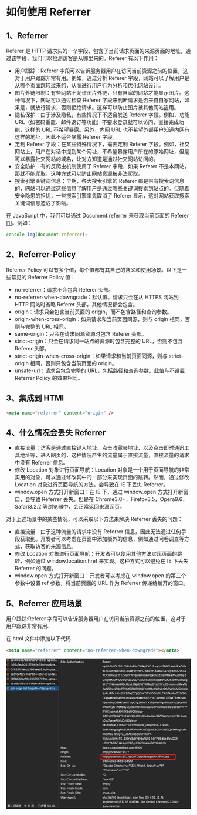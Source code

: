 # 如何使用 Referrer

## 1、Referrer

Referer 是 HTTP 请求头的一个字段，包含了当前请求页面的来源页面的地址，通过该字段，我们可以检测访客是从哪里来的。Referer 有以下作用：

- 用户跟踪：Referer 字段可以告诉服务器用户在访问当前资源之前的位置，这对于用户跟踪非常有用。例如，通过分析 Referer 字段，网站可以了解用户是从哪个页面跳转过来的，从而进行用户行为分析和优化网站设计。
- 图片外链限制：有些网站不允许图片外链，只有自家的网站才能显示图片。这种情况下，网站可以通过检查 Referer 字段来判断请求是否来自自家网站，如果是，就放行请求，否则拒绝请求。这样可以防止图片被其他网站盗用。
- 隐私保护：由于涉及隐私，有些情况下不适合发送 Referer 字段。例如，功能 URL（如密码重置、邮件退订等功能）不要求登录就可以访问，直接完成功能，这样的 URL 不希望暴露。另外，内网 URL 也不希望外部用户知道内网有这样的地址，因此不适合暴露 Referer 字段。
- 定制 Referer 字段：在某些特殊情况下，需要定制 Referer 字段。例如，社交网站上，用户在对话中提到某个网址，不希望暴露用户所在的原始网址，但是可以暴露社交网站的域名，让对方知道是通过社交网站访问的。
- 安全防护：有的反爬虫机制使用了 Referer 字段，如果 Referer 不是本网站，那就不能爬取。这种方式可以防止网站资源被非法爬取。
- 搜索引擎关键词信息：早期，各大搜索引擎的 Referer 都是带有搜索词信息的，网站可以通过这些信息了解用户是通过哪些关键词搜索到站点的。但随着安全隐患的担忧，一些搜索引擎率先取消了 Referer 显示，这对网站获取搜索关键词信息造成了影响。

在 JavaScript 中，我们可以通过 Document.referrer 来获取当前页面的 Referer [[1]](https://developer.mozilla.org/zh-CN/docs/Web/API/Document/referrer)。例如：

```javascript
console.log(document.referrer);
```

## 2、Referrer-Policy

Referrer Policy 可以有多个值，每个值都有其自己的含义和使用场景。以下是一些常见的 Referrer Policy 值：[](https://developer.mozilla.org/zh-CN/docs/Web/HTTP/Headers/Referrer-Policy)

- no-referrer：请求不会包含 Referer 头部。
- no-referrer-when-downgrade：默认值。请求只会在从 HTTPS 网站到 HTTP 网站时省略 Referer 头部，其他情况都会包含。
- origin：请求只会包含当前页面的 origin，而不包含路径和查询参数。
- origin-when-cross-origin：如果请求和当前页面同源，则与 origin 相同，否则与完整的 URL 相同。
- same-origin：只会在请求同源资源时包含 Referer 头部。
- strict-origin：只会在请求同一站点的资源时包含完整的 URL，否则不包含 Referer 头部。
- strict-origin-when-cross-origin：如果请求和当前页面同源，则与 strict-origin 相同，否则只包含当前页面的 origin。
- unsafe-url：请求会包含完整的 URL，包括路径和查询参数。此值与不设置 Referrer Policy 的效果相同。

## 3、集成到 HTMl

```html
<meta name="referrer" content="origin" />
```

## 4、什么情况会丢失 Referrer

- 直接流量：访客是通过直接键入地址、点击收藏夹地址、以及点击即时通讯工具地址等，进入网页的，这种情况产生的流量属于直接流量，直接流量的请求中没有 Referrer 信息。
- 修改 Location 对象进行页面导航：Location 对象是一个用于页面导航的非常实用的对象，可以通过修改其中的一部分来实现页面的跳转。然而，通过修改 Location 对象进行页面导航的方法，会导致在 IE 下丢失 Referrer。
- window.open 方式打开新窗口：在 IE 下，通过 window.open 方式打开新窗口，会导致 Referrer 丢失。但是在 Chrome3.0+，Firefox3.5，Opera9.6，Safari3.2.2 等浏览器中，会正常返回来源网页。

对于上述场景中的某些情况，可以采取以下方法来解决 Referrer 丢失的问题：

- 直接流量：由于这种流量的请求中没有 Referrer 信息，因此无法通过任何手段获取到。开发者可以考虑在页面中添加额外的信息，例如通过问卷调查等方式，获取访客的来源信息。
- 修改 Location 对象进行页面导航：开发者可以使用其他方法实现页面的跳转，例如通过 window.location.href 来实现。这种方式可以避免在 IE 下丢失 Referrer 的问题。
- window.open 方式打开新窗口：开发者可以考虑在 window.open 的第三个参数中设置 ref 参数，将当前页面的 URL 作为 Referrer 传递给新开的窗口。

## 5、Referrer 应用场景

用户跟踪:Referer 字段可以告诉服务器用户在访问当前资源之前的位置，这对于用户跟踪非常有用.

在 html 文件中添加以下代码

```html
<meta name="referrer" content="no-referrer-when-downgrade"></meta>
```

![alt text](image.png)
